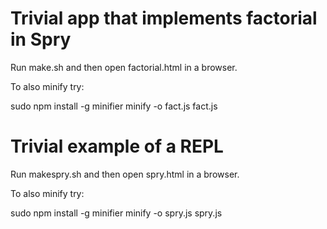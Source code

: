 Trivial app that implements factorial in Spry
=============================================
Run make.sh and then open factorial.html in a browser.

To also minify try:

  sudo npm install -g minifier
  minify -o fact.js fact.js


Trivial example of a REPL
=========================
Run makespry.sh and then open spry.html in a browser.

To also minify try:

  sudo npm install -g minifier
  minify -o spry.js spry.js
